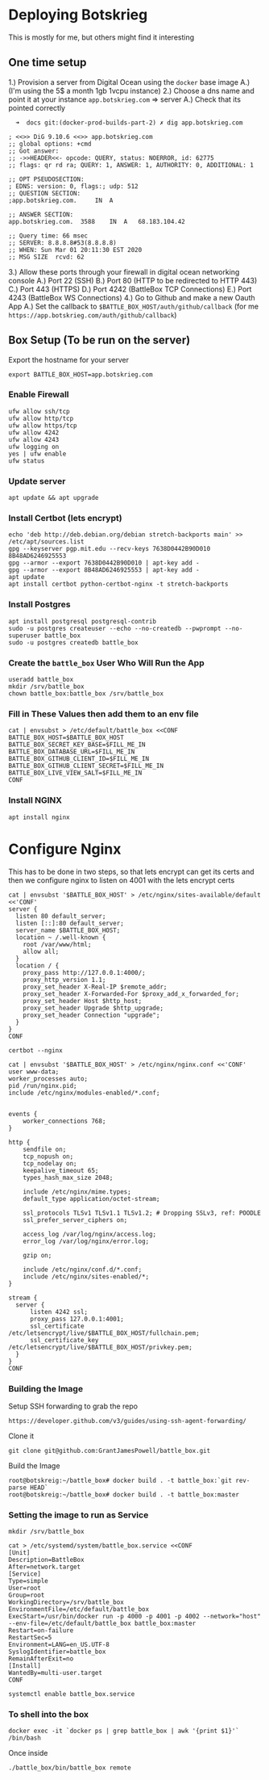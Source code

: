# Deploying Botskrieg

This is mostly for me, but others might find it interesting

## One time setup

1.) Provision a server from Digital Ocean using the `docker` base image
  A.) (I'm using the 5$ a month 1gb 1vcpu instance)
2.) Choose a dns name and point it at your instance `app.botskrieg.com` => server
  A.) Check that its pointed correctly
```
  ➜  docs git:(docker-prod-builds-part-2) ✗ dig app.botskrieg.com

; <<>> DiG 9.10.6 <<>> app.botskrieg.com
;; global options: +cmd
;; Got answer:
;; ->>HEADER<<- opcode: QUERY, status: NOERROR, id: 62775
;; flags: qr rd ra; QUERY: 1, ANSWER: 1, AUTHORITY: 0, ADDITIONAL: 1

;; OPT PSEUDOSECTION:
; EDNS: version: 0, flags:; udp: 512
;; QUESTION SECTION:
;app.botskrieg.com.		IN	A

;; ANSWER SECTION:
app.botskrieg.com.	3588	IN	A	68.183.104.42

;; Query time: 66 msec
;; SERVER: 8.8.8.8#53(8.8.8.8)
;; WHEN: Sun Mar 01 20:11:30 EST 2020
;; MSG SIZE  rcvd: 62
```
3.) Allow these ports through your firewall in digital ocean networking console
  A.) Port 22 (SSH)
  B.) Port 80 (HTTP to be redirected to HTTP 443)
  C.) Port 443 (HTTPS)
  D.) Port 4242 (BattleBox TCP Connections)
  E.) Port 4243 (BattleBox WS Connections)
4.) Go to Github and make a new Oauth App
  A.) Set the callback to `$BATTLE_BOX_HOST/auth/github/callback` (for me `https://app.botskrieg.com/auth/github/callback`)

## Box Setup (To be run on the server)

Export the hostname for your server

```
export BATTLE_BOX_HOST=app.botskrieg.com
```

### Enable Firewall

```
ufw allow ssh/tcp
ufw allow http/tcp
ufw allow https/tcp
ufw allow 4242
ufw allow 4243
ufw logging on
yes | ufw enable
ufw status
```

### Update server

```
apt update && apt upgrade
```

### Install Certbot (lets encrypt)
```
echo 'deb http://deb.debian.org/debian stretch-backports main' >> /etc/apt/sources.list
gpg --keyserver pgp.mit.edu --recv-keys 7638D0442B90D010 8B48AD6246925553
gpg --armor --export 7638D0442B90D010 | apt-key add -
gpg --armor --export 8B48AD6246925553 | apt-key add -
apt update
apt install certbot python-certbot-nginx -t stretch-backports
```

### Install Postgres

```
apt install postgresql postgresql-contrib
sudo -u postgres createuser --echo --no-createdb --pwprompt --no-superuser battle_box
sudo -u postgres createdb battle_box
```

### Create the `battle_box` User Who Will Run the App

```
useradd battle_box
mkdir /srv/battle_box
chown battle_box:battle_box /srv/battle_box
```

### Fill in These Values then add them to an env file

```base
cat | envsubst > /etc/default/battle_box <<CONF
BATTLE_BOX_HOST=$BATTLE_BOX_HOST
BATTLE_BOX_SECRET_KEY_BASE=$FILL_ME_IN
BATTLE_BOX_DATABASE_URL=$FILL_ME_IN
BATTLE_BOX_GITHUB_CLIENT_ID=$FILL_ME_IN
BATTLE_BOX_GITHUB_CLIENT_SECRET=$FILL_ME_IN
BATTLE_BOX_LIVE_VIEW_SALT=$FILL_ME_IN
CONF
```

### Install NGINX

```
apt install nginx
```

# Configure Nginx

This has to be done in two steps, so that lets encrypt can get its certs and then we configure nginx to listen on 4001 with the lets encrypt certs

```
cat | envsubst '$BATTLE_BOX_HOST' > /etc/nginx/sites-available/default <<'CONF'
server {
  listen 80 default_server;
  listen [::]:80 default_server;
  server_name $BATTLE_BOX_HOST;
  location ~ /.well-known {
    root /var/www/html;
    allow all;
  }
  location / {
    proxy_pass http://127.0.0.1:4000/;
    proxy_http_version 1.1;
    proxy_set_header X-Real-IP $remote_addr;
    proxy_set_header X-Forwarded-For $proxy_add_x_forwarded_for;
    proxy_set_header Host $http_host;
    proxy_set_header Upgrade $http_upgrade;
    proxy_set_header Connection "upgrade";
  }
}
CONF
```

```
certbot --nginx
```

```
cat | envsubst '$BATTLE_BOX_HOST' > /etc/nginx/nginx.conf <<'CONF'
user www-data;
worker_processes auto;
pid /run/nginx.pid;
include /etc/nginx/modules-enabled/*.conf;


events {
	worker_connections 768;
}

http {
	sendfile on;
	tcp_nopush on;
	tcp_nodelay on;
	keepalive_timeout 65;
	types_hash_max_size 2048;

	include /etc/nginx/mime.types;
	default_type application/octet-stream;

	ssl_protocols TLSv1 TLSv1.1 TLSv1.2; # Dropping SSLv3, ref: POODLE
	ssl_prefer_server_ciphers on;

	access_log /var/log/nginx/access.log;
	error_log /var/log/nginx/error.log;

	gzip on;

	include /etc/nginx/conf.d/*.conf;
	include /etc/nginx/sites-enabled/*;
}

stream {
  server {
	  listen 4242 ssl;
	  proxy_pass 127.0.0.1:4001;
	  ssl_certificate /etc/letsencrypt/live/$BATTLE_BOX_HOST/fullchain.pem;
	  ssl_certificate_key /etc/letsencrypt/live/$BATTLE_BOX_HOST/privkey.pem;
  }
}
CONF
```
### Building the Image

Setup SSH forwarding to grab the repo
```
https://developer.github.com/v3/guides/using-ssh-agent-forwarding/
```

Clone it 
```
git clone git@github.com:GrantJamesPowell/battle_box.git
```

Build the Image
```
root@botskreig:~/battle_box# docker build . -t battle_box:`git rev-parse HEAD`
root@botskreig:~/battle_box# docker build . -t battle_box:master
```

### Setting the image to run as Service

```
mkdir /srv/battle_box
```

```
cat > /etc/systemd/system/battle_box.service <<CONF
[Unit]
Description=BattleBox
After=network.target
[Service]
Type=simple
User=root
Group=root
WorkingDirectory=/srv/battle_box
EnvironmentFile=/etc/default/battle_box
ExecStart=/usr/bin/docker run -p 4000 -p 4001 -p 4002 --network="host" --env-file=/etc/default/battle_box battle_box:master
Restart=on-failure
RestartSec=5
Environment=LANG=en_US.UTF-8
SyslogIdentifier=battle_box
RemainAfterExit=no
[Install]
WantedBy=multi-user.target
CONF
```

```
systemctl enable battle_box.service
```

### To shell into the box

```
docker exec -it `docker ps | grep battle_box | awk '{print $1}'` /bin/bash
```

Once inside

```
./battle_box/bin/battle_box remote
```
